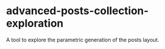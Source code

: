 # advanced-posts-collection-exploration
A tool to explore the parametric generation of the posts layout.
